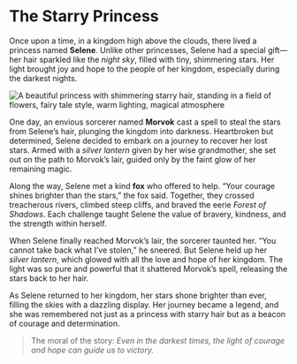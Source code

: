 # The Starry Princess

Once upon a time, in a kingdom high above the clouds, there lived a princess named **Selene**. Unlike other princesses, Selene had a special gift—her hair sparkled like the *night sky*, filled with tiny, shimmering stars. Her light brought joy and hope to the people of her kingdom, especially during the darkest nights.

![A beautiful princess with shimmering starry hair, standing in a field of flowers, fairy tale style, warm lighting, magical atmosphere](/static/images/Stories/the-starry-princess.jpg)

One day, an envious sorcerer named **Morvok** cast a spell to steal the stars from Selene’s hair, plunging the kingdom into darkness. Heartbroken but determined, Selene decided to embark on a journey to recover her lost stars. Armed with a *silver lantern* given by her wise grandmother, she set out on the path to Morvok’s lair, guided only by the faint glow of her remaining magic.

Along the way, Selene met a kind **fox** who offered to help. “Your courage shines brighter than the stars,” the fox said. Together, they crossed treacherous rivers, climbed steep cliffs, and braved the eerie *Forest of Shadows*. Each challenge taught Selene the value of bravery, kindness, and the strength within herself.

When Selene finally reached Morvok’s lair, the sorcerer taunted her. “You cannot take back what I’ve stolen,” he sneered. But Selene held up her *silver lantern*, which glowed with all the love and hope of her kingdom. The light was so pure and powerful that it shattered Morvok’s spell, releasing the stars back to her hair.

As Selene returned to her kingdom, her stars shone brighter than ever, filling the skies with a dazzling display. Her journey became a legend, and she was remembered not just as a princess with starry hair but as a beacon of courage and determination.

> The moral of the story: *Even in the darkest times, the light of courage and hope can guide us to victory.*